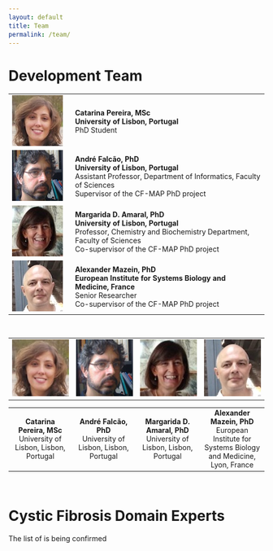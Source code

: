 ```yaml
---
layout: default
title: Team
permalink: /team/
---
```


# Development Team

<table>
    <tr>
      <td style="width: 110px;"><img src="/images/team/CatarinaPereira.jpg" alt="Catarina Pereira" /></td>
      <td><strong>Catarina Pereira, MSc</strong><br \>
      <strong>University of Lisbon, Portugal</strong><br \>PhD Student</td>
    </tr>
    <tr>
      <td><img src="/images/team/AndreFalcao.jpg" /></td>
      <td><strong>André Falcão, PhD</strong><br \>
      <strong>University of Lisbon, Portugal</strong><br \>Assistant Professor, Department of Informatics, Faculty of Sciences<br \>
      Supervisor of the CF-MAP PhD project</td>
    </tr>
    <tr>
      <td><img src="/images/team/MargaridaDAmaral.jpg" /></td>
      <td><strong>Margarida D. Amaral, PhD</strong><br \>
      <strong>University of Lisbon, Portugal</strong><br \>Professor, Chemistry and Biochemistry Department, Faculty of Sciences
      <br \>Co-supervisor of the CF-MAP PhD project</td>
    </tr>
    <tr>
      <td><img src="/images/team/AlexanderMazein.jpg" /></td>
      <td><strong>Alexander Mazein, PhD</strong><br \><strong>European Institute for Systems Biology and Medicine, France</strong><br \>Senior Researcher<br \>
      Co-supervisor of the CF-MAP PhD project</td>
    </tr>
</table>

<br />
<table>
    <tr>
      <td style="width: 220px;" align="center"><img src="/images/team/CatarinaPereira.jpg" width="120"/></td>
      <td style="width: 220px;" align="center"><img src="/images/team/AndreFalcao.jpg" width="120"/></td>
      <td style="width: 220px;" align="center"><img src="/images/team/MargaridaDAmaral.jpg" width="120"/></td>
      <td style="width: 220px;" align="center"><img src="/images/team/AlexanderMazein.jpg" width="120"/></td>
    </tr>
</table>
<table>
    <tr>
      <td style="width: 220px;" align="center"><strong>Catarina Pereira, MSc</strong><br />University of Lisbon, Lisbon, Portugal</td>
      <td style="width: 220px;" align="center"><strong>André Falcão, PhD</strong><br />University of Lisbon, Lisbon, Portugal</td>
      <td style="width: 220px;" align="center"><strong>Margarida D. Amaral, PhD</strong><br />University of Lisbon, Lisbon, Portugal</td>
      <td style="width: 220px;" align="center"><strong>Alexander Mazein, PhD</strong><br />European Institute for Systems Biology and Medicine, Lyon, France</td>
    </tr>
</table>

<br />

# Cystic Fibrosis Domain Experts

The list of is being confirmed



